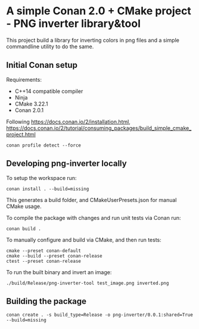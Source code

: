 
# A simple Conan 2.0 + CMake project - PNG inverter library&tool

This project build a library for inverting colors in png files and a simple commandline utility to do the same.

## Initial Conan setup

Requirements:
 - C++14 compatible compiler
 - Ninja
 - CMake 3.22.1
 - Conan 2.0.1

Following <https://docs.conan.io/2/installation.html>, <https://docs.conan.io/2/tutorial/consuming_packages/build_simple_cmake_project.html>

```
conan profile detect --force
```

## Developing png-inverter locally

To setup the workspace run:
```
conan install . --build=missing
```
This generates a build folder, and CMakeUserPresets.json for manual CMake usage.

To compile the package with changes and run unit tests via Conan run:
```
conan build .
```

To manually configure and build via CMake, and then run tests:
```
cmake --preset conan-default
cmake --build --preset conan-release
ctest --preset conan-release
```

To run the built binary and invert an image:
```
./build/Release/png-inverter-tool test_image.png inverted.png
```

## Building the package

```
conan create . -s build_type=Release -o png-inverter/0.0.1:shared=True --build=missing
```

